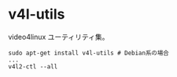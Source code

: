 # v4l-utils
video4linux ユーティリティ集。

```
sudo apt-get install v4l-utils # Debian系の場合
...
v4l2-ctl --all
```

